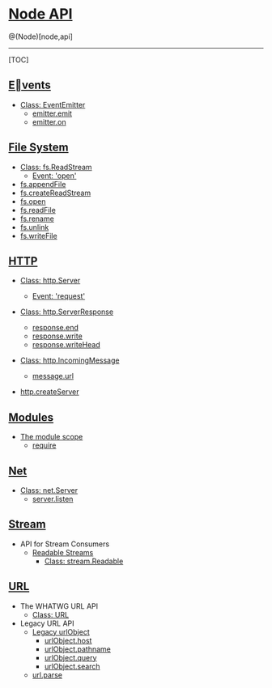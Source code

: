 # [Node API](https://nodejs.org/api/)

@(Node)[node,api]

---

[TOC]

## [Events](https://nodejs.org/api/events.html)

- [Class: EventEmitter](https://nodejs.org/api/events.html#events_class_eventemitter)
  - [emitter.emit](https://nodejs.org/api/events.html#events_emitter_emit_eventname_args)
  - [emitter.on](https://nodejs.org/api/events.html#events_emitter_on_eventname_listener)

## [File System](https://nodejs.org/api/fs.html)

- [Class: fs.ReadStream](https://nodejs.org/api/fs.html#fs_class_fs_readstream)
  - [Event: 'open'](https://nodejs.org/api/fs.html#fs_event_open)
- [fs.appendFile](https://nodejs.org/api/fs.html#fs_fs_appendfile_path_data_options_callback)
- [fs.createReadStream](https://nodejs.org/api/fs.html#fs_fs_createreadstream_path_options)
- [fs.open](https://nodejs.org/api/fs.html#fs_fs_open_path_flags_mode_callback)
- [fs.readFile](https://nodejs.org/api/fs.html#fs_fs_readfile_path_options_callback)
- [fs.rename](https://nodejs.org/api/fs.html#fs_fs_rename_oldpath_newpath_callback)
- [fs.unlink](https://nodejs.org/api/fs.html#fs_fs_unlink_path_callback)
- [fs.writeFile](https://nodejs.org/api/fs.html#fs_fs_writefile_file_data_options_callback)

## [HTTP](https://nodejs.org/api/http.html)

- [Class: http.Server](https://nodejs.org/api/http.html#http_class_http_server)
  - [Event: 'request'](https://nodejs.org/api/http.html#http_event_request)
- [Class: http.ServerResponse](https://nodejs.org/api/http.html#http_class_http_serverresponse)
  - [response.end](https://nodejs.org/api/http.html#http_response_end_data_encoding_callback)
  - [response.write](https://nodejs.org/api/http.html#http_response_write_chunk_encoding_callback)
  - [response.writeHead](https://nodejs.org/api/http.html#http_response_writehead_statuscode_statusmessage_headers)

- [Class: http.IncomingMessage](https://nodejs.org/api/http.html#http_class_http_incomingmessage)
  - [message.url](https://nodejs.org/api/http.html#http_message_url)
- [http.createServer](https://nodejs.org/api/http.html#http_http_createserver_options_requestlistener)

## [Modules](https://nodejs.org/api/modules.html)

- [The module scope](https://nodejs.org/api/modules.html#modules_the_module_scope)
  - [require](https://nodejs.org/api/modules.html#modules_require)

## [Net](https://nodejs.org/api/net.html)

- [Class: net.Server](https://nodejs.org/api/net.html#net_class_net_server)
  - [server.listen](https://nodejs.org/api/net.html#net_server_listen)

## [Stream](https://nodejs.org/api/stream.html)

- API for Stream Consumers
  - [Readable Streams](https://nodejs.org/api/stream.html#stream_readable_streams)
    - [Class: stream.Readable](https://nodejs.org/api/stream.html#stream_class_stream_readable)

## [URL](https://nodejs.org/api/url.html)

- The WHATWG URL API
  - [Class: URL](https://nodejs.org/api/url.html#url_class_url)
- Legacy URL API
  - [Legacy urlObject](https://nodejs.org/api/url.html#url_legacy_urlobject)
    - [urlObject.host](https://nodejs.org/api/url.html#url_urlobject_host)
    - [urlObject.pathname](https://nodejs.org/api/url.html#url_urlobject_pathname)
    - [urlObject.query](https://nodejs.org/api/url.html#url_urlobject_query)
    - [urlObject.search](https://nodejs.org/api/url.html#url_urlobject_search)
  - [url.parse](https://nodejs.org/api/url.html#url_url_parse_urlstring_parsequerystring_slashesdenotehost)